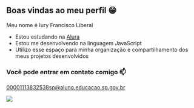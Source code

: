 ## Boas vindas ao meu perfil 😁

Meu nome é Iury Francisco Liberal

- Estou estudando na [Alura](https://www.alura.com.br)
- Estou me desenvolvendo na linguagem JavaScript
- Utilizo esse espaço para minha organização e compartilhamento dos meus projetos desenvolvidos

### Você pode entrar em contato comigo 📫

00001113832538sp@aluno.educacao.sp.gov.br



![](https://media1.tenor.com/m/MpTy4knnxe8AAAAd/lebron-james-king-james.gif)
